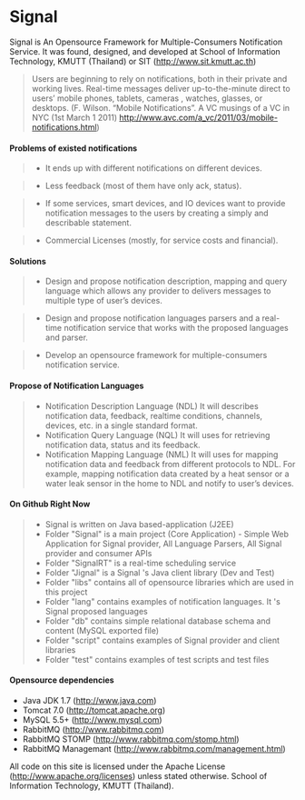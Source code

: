 Signal 
======

Signal is An Opensource Framework for Multiple-Consumers Notification Service. It was found, designed, and developed at School of Information Technology, KMUTT (Thailand) or SIT (http://www.sit.kmutt.ac.th)

> Users are beginning to rely on notifications, both in their private and working lives.
> Real-time messages deliver up-to-the-minute direct to users’ mobile phones, tablets, cameras , watches, glasses, or desktops. (F. Wilson. “Mobile Notifications”. A VC musings of a VC in NYC (1st March 1 2011)
http://www.avc.com/a_vc/2011/03/mobile-notifications.html)

#### Problems of existed notifications ####

> * It ends up with different notifications on different devices.

> * Less feedback (most of them have only ack, status).

> * If some services, smart devices, and IO devices want to provide notification messages to the users by creating a simply and describable statement.

> * Commercial Licenses (mostly, for service costs and financial).

#### Solutions ####

> * Design and propose notification description, mapping and query language which allows any provider to delivers messages to multiple type of user’s devices. 

> * Design and propose notification languages parsers and a real-time notification service that works with the proposed languages and parser.

> * Develop an opensource framework for multiple-consumers notification service.

#### Propose of Notification Languages ####

> * Notification Description Language (NDL)
> It will describes notification data, feedback, realtime conditions, channels, devices, etc. in a single standard format.
> * Notification Query Language (NQL)
> It will uses for retrieving notification data, status and its feedback.  
> * Notification Mapping Language (NML)
> It will uses for mapping notification data and feedback from different protocols to NDL. For example, mapping notification data created by a heat sensor or a water leak sensor in the home to NDL and notify to user’s devices.

#### On Github Right Now ####

> + Signal is written on Java based-application (J2EE)
> + Folder "Signal" is a main project (Core Application) - Simple Web Application for Signal provider, All Language Parsers, All Signal provider and consumer APIs 
> + Folder "SignalRT" is a real-time scheduling service 
> + Folder "Jignal" is a Signal 's Java client library (Dev and Test)
> + Folder "libs" contains all of opensource libraries which are used in this project
> + Folder "lang" contains examples of notification languages. It 's Signal proposed languages
> + Folder "db" contains simple relational database schema and content (MySQL exported file) 
> + Folder "script" contains examples of Signal provider and client libraries
> + Folder "test" contains examples of test scripts and test files

#### Opensource dependencies ####

* Java JDK 1.7 (http://www.java.com)
* Tomcat 7.0 (http://tomcat.apache.org)
* MySQL 5.5+ (http://www.mysql.com)
* RabbitMQ (http://www.rabbitmq.com)
* RabbitMQ STOMP (http://www.rabbitmq.com/stomp.html)
* RabbitMQ Managemant (http://www.rabbitmq.com/management.html)

All code on this site is licensed under the Apache License (http://www.apache.org/licenses) unless stated otherwise. School of Information Technology, KMUTT (Thailand).
